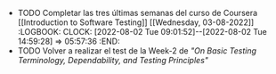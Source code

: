 - TODO Completar las tres últimas semanas del curso de Coursera [[Introduction to Software Testing]] [[Wednesday, 03-08-2022]]
  :LOGBOOK:
  CLOCK: [2022-08-02 Tue 09:01:52]--[2022-08-02 Tue 14:59:28] =>  05:57:36
  :END:
- TODO Volver a realizar el test de la Week-2 de *"On Basic Testing Terminology, Dependability, and Testing Principles"*